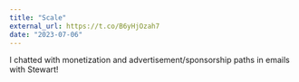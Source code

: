 ```yaml
---
title: "Scale"
external_url: https://t.co/B6yHjOzah7
date: "2023-07-06"
---
```


I chatted with monetization and advertisement/sponsorship paths in emails with Stewart!

